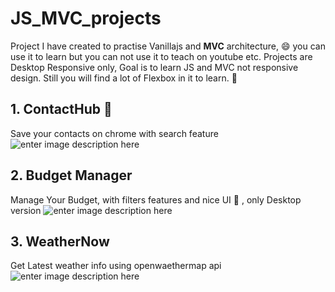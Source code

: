 
# JS_MVC_projects
Project I have created to practise Vanillajs and **MVC** architecture, :smile: 
you can use it to learn but you can not use it to teach on youtube etc. Projects are Desktop Responsive only, Goal is to learn JS and MVC not responsive design. Still you will find a lot of Flexbox in it to learn. :muscle:

## 1. ContactHub :calling:
Save your contacts on chrome with search feature 
![enter image description here](https://i.ibb.co/KWDvJpP/Screenshot-from-2021-06-13-22-27-40.png)

## 2. Budget Manager   
Manage Your Budget, with filters features and nice UI :candy: , only Desktop version ![enter image description here](https://i.ibb.co/2K3nqq5/Screenshot-from-2021-06-13-22-22-17.png)


## 3. WeatherNow
Get Latest weather info using openwaethermap api
![enter image description here](https://i.ibb.co/pyLwBMH/Screenshot-from-2021-06-13-22-12-03.png)


